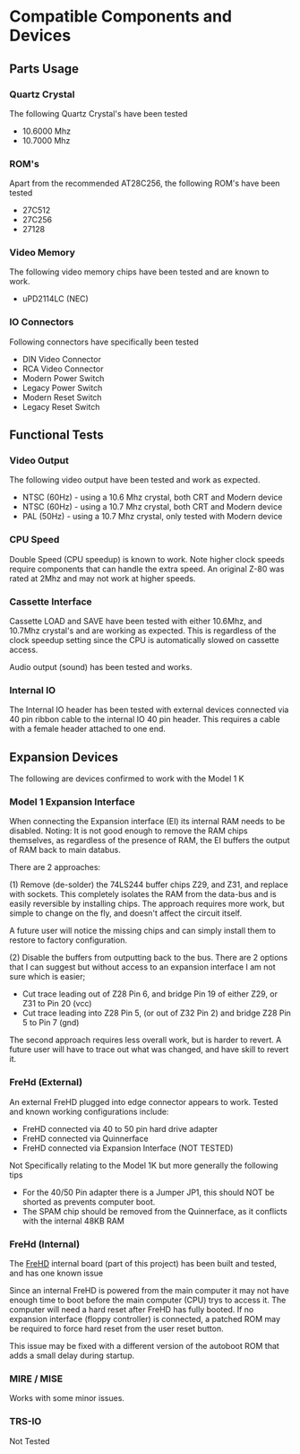 # Compatible Components and Devices

## Parts Usage

### Quartz Crystal

The following Quartz Crystal's have been tested
* 10.6000 Mhz
* 10.7000 Mhz

### ROM's
Apart from the recommended AT28C256, the following ROM's have been tested
* 27C512
* 27C256
* 27128

### Video Memory
The following video memory chips have been tested and are known to work.
* uPD2114LC (NEC)

### IO Connectors

Following connectors have specifically been tested
* DIN Video Connector
* RCA Video Connector
* Modern Power Switch
* Legacy Power Switch
* Modern Reset Switch
* Legacy Reset Switch

## Functional Tests

### Video Output

The following video output have been tested and work as expected.
* NTSC (60Hz) - using a 10.6 Mhz crystal, both CRT and Modern device
* NTSC (60Hz) - using a 10.7 Mhz crystal, both CRT and Modern device
* PAL (50Hz) - using a 10.7 Mhz crystal, only tested with Modern device

### CPU Speed 

Double Speed (CPU speedup) is known to work. Note higher clock speeds require
components that can handle the extra speed. An original Z-80 was rated at 2Mhz
and may not work at higher speeds.

### Cassette Interface

Cassette LOAD and SAVE have been tested with either 10.6Mhz, and 10.7Mhz crystal's and are working as expected. 
This is regardless of the clock speedup setting since the CPU is automatically slowed on cassette access.

Audio output (sound) has been tested and works.

### Internal IO

The Internal IO header has been tested with external devices connected via 40 pin ribbon cable
to the internal IO 40 pin header. This requires a cable with a female header attached to one end. 

## Expansion Devices

The following are devices confirmed to work with the Model 1 K

### Model 1 Expansion Interface

When connecting the Expansion interface (EI) its internal RAM needs to be disabled.
Noting: It is not good enough to remove the RAM chips themselves, as regardless of the
presence of RAM, the EI buffers the output of RAM back to main databus.

There are 2 approaches:

(1) Remove (de-solder) the 74LS244 buffer chips Z29, and Z31, and replace with sockets.
This completely isolates the RAM from the data-bus and is easily reversible by installing chips.
The approach requires more work, but simple to change on the fly, and doesn't affect the circuit itself.

A future user will notice the missing chips and can simply install them to restore to factory
configuration.

(2) Disable the buffers from outputting back to the bus. There are 2 options that I can suggest
but without access to an expansion interface I am not sure which is easier;
* Cut trace leading out of Z28 Pin 6, and bridge Pin 19 of either Z29, or Z31 to Pin 20 (vcc)
* Cut trace leading into Z28 Pin 5, (or out of Z32 Pin 2) and bridge Z28 Pin 5 to Pin 7 (gnd)

The second approach requires less overall work, but is harder to revert. A future user will have
to trace out what was changed, and have skill to revert it.

### FreHd (External)

An external FreHD plugged into edge connector appears to work. 
Tested and known working configurations include:
* FreHD connected via 40 to 50 pin hard drive adapter
* FreHD connected via Quinnerface
* FreHD connected via Expansion Interface (NOT TESTED)

Not Specifically relating to the Model 1K but more generally the following tips
* For the 40/50 Pin adapter there is a Jumper JP1, this should NOT be shorted as prevents computer boot.
* The SPAM chip should be removed from the Quinnerface, as it conflicts with the internal 48KB RAM

### FreHd (Internal)

The [FreHD](./frehd/README.md) internal board (part of this project)
has been built and tested, and has one known issue

Since an internal FreHD is powered from the main computer it may not
have enough time to boot before the main computer (CPU) trys to access it.
The computer will need a hard reset after FreHD has fully booted.
If no expansion interface (floppy controller) is connected, 
a patched ROM may be required to force hard reset from the user reset button.

This issue may be fixed with a different version of the autoboot ROM
that adds a small delay during startup.

### MIRE / MISE

Works with some minor issues.

### TRS-IO

Not Tested


